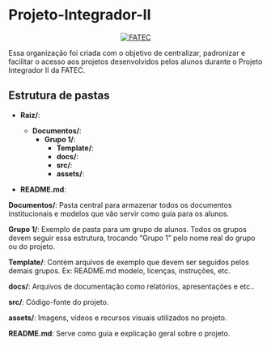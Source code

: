 # Projeto-Integrador-II


<p align="center">
  <a href="https://fatecjd.edu.br/site/" target="_blank">
    <img src="https://github.com/user-attachments/assets/4d4f261a-c0ac-45fc-8d93-f0b775c48013" alt="FATEC" border="0">
  </a>
</p>

<div>
    Essa organização foi criada com o objetivo de centralizar, padronizar e facilitar o acesso aos projetos desenvolvidos pelos alunos durante o Projeto Integrador II da FATEC.
<div>

## <b>Estrutura de pastas</b>

- **Raiz/**: 
  - **Documentos/**:
    - **Grupo 1/**:
      - **Template/**:
      - **docs/**:
      - **src/**:
      - **assets/**:
- **README.md**:
  
  </p>
<div>

<b>Documentos/</b>: Pasta central para armazenar todos os documentos institucionais e modelos que vão servir como guia para os alunos.

<b>Grupo 1/</b>: Exemplo de pasta para um grupo de alunos. Todos os grupos devem seguir essa estrutura, trocando “Grupo 1” pelo nome real do grupo ou do projeto.

<b>Template/</b>: Contém arquivos de exemplo que devem ser seguidos pelos demais grupos. Ex: README.md modelo, licenças, instruções, etc.

<b>docs/</b>: Arquivos de documentação como relatórios, apresentações e etc..

<b>src/</b>: Código-fonte do projeto.

<b>assets/</b>: Imagens, vídeos e recursos visuais utilizados no projeto.


<b>README.md</b>: Serve como guia e explicação geral sobre o projeto.


<div>




